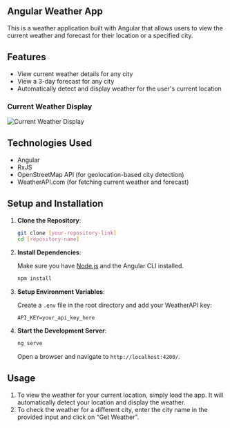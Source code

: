 ## Angular Weather App

This is a weather application built with Angular that allows users to view the current weather and forecast for their location or a specified city.

## Features

- View current weather details for any city
- View a 3-day forecast for any city
- Automatically detect and display weather for the user's current location

### Current Weather Display
![Current Weather Display]()

## Technologies Used

- Angular
- RxJS
- OpenStreetMap API (for geolocation-based city detection)
- WeatherAPI.com (for fetching current weather and forecast)

## Setup and Installation

1. **Clone the Repository**:

   ```bash
   git clone [your-repository-link]
   cd [repository-name]
   ```

2. **Install Dependencies**:

   Make sure you have [Node.js](https://nodejs.org/) and the Angular CLI installed.

   ```bash
   npm install
   ```

3. **Setup Environment Variables**:

   Create a `.env` file in the root directory and add your WeatherAPI key:

   ```
   API_KEY=your_api_key_here
   ```

4. **Start the Development Server**:

   ```bash
   ng serve
   ```

   Open a browser and navigate to `http://localhost:4200/`.

## Usage

1. To view the weather for your current location, simply load the app. It will automatically detect your location and display the weather.
2. To check the weather for a different city, enter the city name in the provided input and click on "Get Weather".
